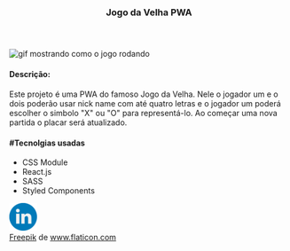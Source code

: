 <body>
    <header align='center'>
        <h3>
            Jogo da Velha PWA
        </h3>        
    </header>
    <section>
        <img src='./githubImages/tic-tac-toe-gif.gif' alt="gif mostrando como o jogo rodando"/>
        <div>
           <div>
                <h4>
                    Descrição:
                <h4>
           </div>
            <p>
                Este projeto é uma PWA do famoso Jogo da Velha. Nele o jogador um e o dois poderão usar nick name com até quatro letras e o jogador um poderá escolher o simbolo "X" ou "O" para representá-lo. Ao começar uma nova partida o placar será atualizado.  
            </p>
        </div>        
        <div>
            <div>
                <h4>
                    #Tecnolgias usadas
                 </h4>
            </div>
            <ul>
                <li 1>
                    CSS Module
                </li>
                <li 2>
                    React.js
                </li>
                <li 3>
                    SASS
                </li>
                <li 4>
                    Styled Components
                </li>                
            </ul>    
        </div>
        <div>
            <a href="https://www.linkedin.com/in/rcs-frontend/">
                <img src="./githubImages/linkedin.svg" alt="logo do LinkedIn com acesso ao link da pagina do desenvolvedor" width='50px'>
            </a>
        </div>
        <div>
            <a href="https://www.flaticon.com/authors/freepik" title="Freepik">Freepik</a> de <a href="https://www.flaticon.com/" title="Flaticon"> www.flaticon.com</a>
        </div>
    </section>
</body>
